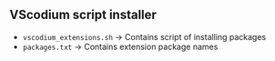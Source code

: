 ## VScodium script installer
- `vscodium_extensions.sh` -> Contains script of installing packages
- `packages.txt` -> Contains extension package names